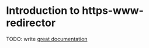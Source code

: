 # Introduction to https-www-redirector

TODO: write [great documentation](http://jacobian.org/writing/what-to-write/)
